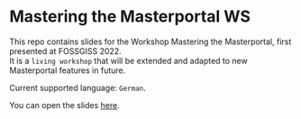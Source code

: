 # Mastering the Masterportal WS

This repo contains slides for the Workshop Mastering the Masterportal, first presented at FOSSGISS 2022.  
It is a `living workshop` that will be extended and adapted to new Masterportal features in future.

Current supported language: `German`.  

You can open the slides [here](https://terrestris.github.io/masterportal-ws/latest/de/).
